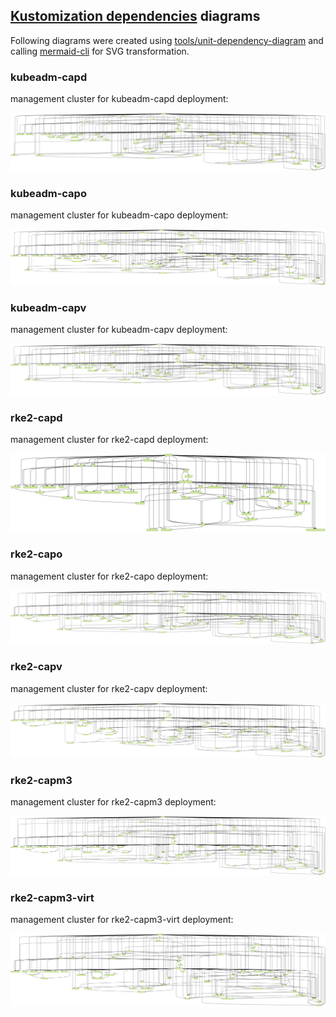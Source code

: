 ## [Kustomization dependencies](https://fluxcd.io/flux/components/kustomize/kustomizations/#dependencies) diagrams

Following diagrams were created using [tools/unit-dependency-diagram](../../../../tools/unit-dependency-diagram) and calling [mermaid-cli](https://github.com/mermaid-js/mermaid-cli) for SVG transformation.

<Tabs groupId="flavor-tabs">

### kubeadm-capd

<TabItem value="kubeadm-capd" label='management cluster for kubeadm-capd deployment'>

management cluster for kubeadm-capd deployment:

![diagram](./management-cluster-1.svg)

</TabItem>

### kubeadm-capo

<TabItem value="kubeadm-capo" label='management cluster for kubeadm-capo deployment'>

management cluster for kubeadm-capo deployment:

![diagram](./management-cluster-2.svg)

</TabItem>

### kubeadm-capv

<TabItem value="kubeadm-capv" label='management cluster for kubeadm-capv deployment'>

management cluster for kubeadm-capv deployment:

![diagram](./management-cluster-3.svg)

</TabItem>

### rke2-capd

<TabItem value="rke2-capd" label='management cluster for rke2-capd deployment'>

management cluster for rke2-capd deployment:

![diagram](./management-cluster-4.svg)

</TabItem>

### rke2-capo

<TabItem value="rke2-capo" label='management cluster for rke2-capo deployment'>

management cluster for rke2-capo deployment:

![diagram](./management-cluster-5.svg)

</TabItem>

### rke2-capv

<TabItem value="rke2-capv" label='management cluster for rke2-capv deployment'>

management cluster for rke2-capv deployment:

![diagram](./management-cluster-6.svg)

</TabItem>

### rke2-capm3

<TabItem value="rke2-capm3" label='management cluster for rke2-capm3 deployment'>

management cluster for rke2-capm3 deployment:

![diagram](./management-cluster-7.svg)

</TabItem>

### rke2-capm3-virt

<TabItem value="rke2-capm3-virt" label='management cluster for rke2-capm3-virt deployment'>

management cluster for rke2-capm3-virt deployment:

![diagram](./management-cluster-8.svg)

</TabItem>

</Tabs>

